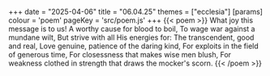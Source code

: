 +++
date = "2025-04-06"
title = "06.04.25"
themes = ["ecclesia"]
[params]
  colour = 'poem'
  pageKey = 'src/poem.js'
+++
{{< poem >}}
What joy this message is to us!
A worthy cause for blood to boil,
To wage war against a mundane wilt,
But strive with all His energies for:
The transcendent, good and real,
Love genuine, patience of the daring kind,
For exploits in the field of generous time,
For closessness that makes wise men blush,
For weakness clothed in strength that draws the mocker's scorn.
{{< /poem >}}